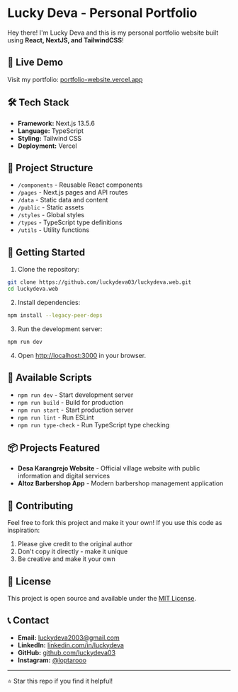 # **Lucky Deva - Personal Portfolio**

Hey there! I'm Lucky Deva and this is my personal portfolio website built using **React, NextJS, and TailwindCSS**!

## 🚀 Live Demo

Visit my portfolio: [portfolio-website.vercel.app](https://portfolio-website.vercel.app)

## 🛠️ Tech Stack

- **Framework:** Next.js 13.5.6
- **Language:** TypeScript
- **Styling:** Tailwind CSS
- **Deployment:** Vercel

## 📁 Project Structure

- `/components` - Reusable React components
- `/pages` - Next.js pages and API routes
- `/data` - Static data and content
- `/public` - Static assets
- `/styles` - Global styles
- `/types` - TypeScript type definitions
- `/utils` - Utility functions

## 🚀 Getting Started

1. Clone the repository:
```bash
git clone https://github.com/luckydeva03/luckydeva.web.git
cd luckydeva.web
```

2. Install dependencies:
```bash
npm install --legacy-peer-deps
```

3. Run the development server:
```bash
npm run dev
```

4. Open [http://localhost:3000](http://localhost:3000) in your browser.

## 🔧 Available Scripts

- `npm run dev` - Start development server
- `npm run build` - Build for production
- `npm run start` - Start production server
- `npm run lint` - Run ESLint
- `npm run type-check` - Run TypeScript type checking

## 📦 Projects Featured

- **Desa Karangrejo Website** - Official village website with public information and digital services
- **Altoz Barbershop App** - Modern barbershop management application

## 🤝 Contributing

Feel free to fork this project and make it your own! If you use this code as inspiration:

1. Please give credit to the original author
2. Don't copy it directly - make it unique
3. Be creative and make it your own

## 📄 License

This project is open source and available under the [MIT License](LICENSE).

## 📞 Contact

- **Email:** luckydeva2003@gmail.com
- **LinkedIn:** [linkedin.com/in/luckydeva](https://www.linkedin.com/in/luckydeva/)
- **GitHub:** [github.com/luckydeva03](https://github.com/luckydeva03)
- **Instagram:** [@loptarooo](https://www.instagram.com/loptarooo/)

---

⭐ Star this repo if you find it helpful!